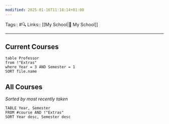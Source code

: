 ```yaml
---
modified: 2025-01-16T11:18:14+01:00
---
```

 Tags:: #🔍 
Links:: [[My School|🏫 My School]]
___
## Current Courses

```dataview
table Professor
from !"Extras"
where Year = 3 AND Semester = 1 
SORT file.name
```


## All Courses
*Sorted by most recently taken*
```dataview
TABLE Year, Semester
FROM #course AND !"Extras"
SORT Year desc, Semester desc
```
